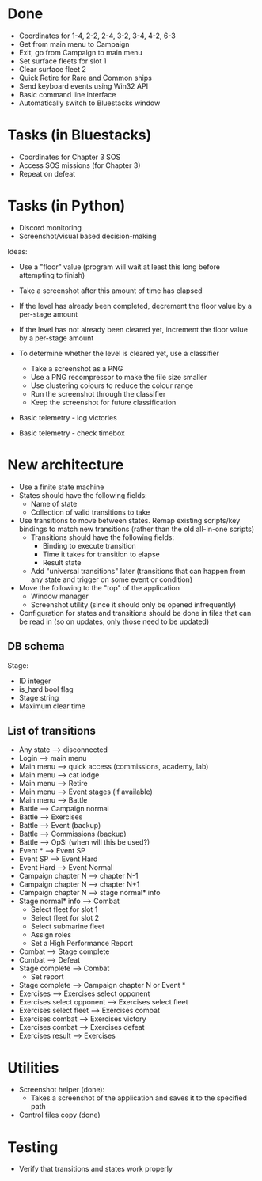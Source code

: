 # Done
- Coordinates for 1-4, 2-2, 2-4, 3-2, 3-4, 4-2, 6-3
- Get from main menu to Campaign
- Exit, go from Campaign to main menu
- Set surface fleets for slot 1
- Clear surface fleet 2
- Quick Retire for Rare and Common ships
- Send keyboard events using Win32 API
- Basic command line interface
- Automatically switch to Bluestacks window

# Tasks (in Bluestacks)
- Coordinates for Chapter 3 SOS
- Access SOS missions (for Chapter 3)
- Repeat on defeat

# Tasks (in Python)
- Discord monitoring
- Screenshot/visual based decision-making

Ideas:
- Use a "floor" value (program will wait at least this long before attempting to finish)
- Take a screenshot after this amount of time has elapsed
- If the level has already been completed, decrement the floor value by a per-stage amount
- If the level has not already been cleared yet, increment the floor value by a per-stage amount
- To determine whether the level is cleared yet, use a classifier
    - Take a screenshot as a PNG
    - Use a PNG recompressor to make the file size smaller
    - Use clustering colours to reduce the colour range
    - Run the screenshot through the classifier
    - Keep the screenshot for future classification


- Basic telemetry - log victories
- Basic telemetry - check timebox

# New architecture

- Use a finite state machine
- States should have the following fields:
    - Name of state
    - Collection of valid transitions to take
- Use transitions to move between states. Remap existing scripts/key bindings to match new transitions (rather than the old all-in-one scripts)
    - Transitions should have the following fields:
        - Binding to execute transition
        - Time it takes for transition to elapse
        - Result state
    - Add "universal transitions" later (transitions that can happen from any state and trigger on some event or condition)
- Move the following to the "top" of the application
    - Window manager
    - Screenshot utility (since it should only be opened infrequently)
- Configuration for states and transitions should be done in files that can be read in (so on updates, only those need to be updated)

## DB schema

Stage:
- ID integer
- is_hard bool flag
- Stage string
- Maximum clear time

## List of transitions

- Any state --> disconnected
- Login --> main menu
- Main menu --> quick access (commissions, academy, lab)
- Main menu --> cat lodge
- Main menu --> Retire
- Main menu --> Event stages (if available)
- Main menu --> Battle
- Battle --> Campaign normal
- Battle --> Exercises
- Battle --> Event (backup)
- Battle --> Commissions (backup)
- Battle --> OpSi (when will this be used?)
- Event * --> Event SP
- Event SP --> Event Hard
- Event Hard --> Event Normal
- Campaign chapter N --> chapter N-1
- Campaign chapter N --> chapter N+1
- Campaign chapter N --> stage normal* info
- Stage normal* info --> Combat
    - Select fleet for slot 1
    - Select fleet for slot 2
    - Select submarine fleet
    - Assign roles
    - Set a High Performance Report
- Combat --> Stage complete
- Combat --> Defeat
- Stage complete --> Combat
    - Set report
- Stage complete --> Campaign chapter N or Event *
- Exercises --> Exercises select opponent
- Exercises select opponent --> Exercises select fleet
- Exercises select fleet --> Exercises combat
- Exercises combat --> Exercises victory
- Exercises combat --> Exercises defeat
- Exercises result --> Exercises

# Utilities
- Screenshot helper (done):
    - Takes a screenshot of the application and saves it to the specified path
- Control files copy (done)

# Testing
- Verify that transitions and states work properly